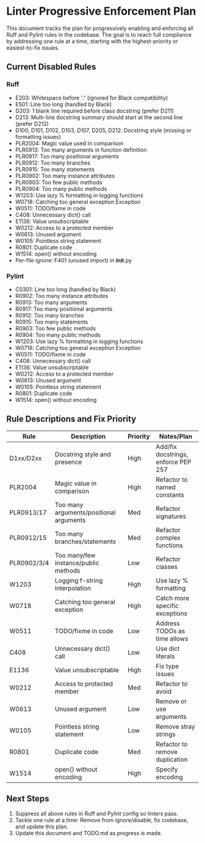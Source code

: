 # Linter Progressive Enforcement Plan

This document tracks the plan for progressively enabling and enforcing all Ruff and Pylint rules in the codebase. The goal is to reach full compliance by addressing one rule at a time, starting with the highest-priority or easiest-to-fix issues.

## Current Disabled Rules

### Ruff
- E203: Whitespace before ':' (ignored for Black compatibility)
- E501: Line too long (handled by Black)
- D203: 1 blank line required before class docstring (prefer D211)
- D213: Multi-line docstring summary should start at the second line (prefer D212)
- D100, D101, D102, D103, D107, D205, D212: Docstring style (missing or formatting issues)
- PLR2004: Magic value used in comparison
- PLR0913: Too many arguments in function definition
- PLR0917: Too many positional arguments
- PLR0912: Too many branches
- PLR0915: Too many statements
- PLR0902: Too many instance attributes
- PLR0903: Too few public methods
- PLR0904: Too many public methods
- W1203: Use lazy % formatting in logging functions
- W0718: Catching too general exception Exception
- W0511: TODO/fixme in code
- C408: Unnecessary dict() call
- E1136: Value unsubscriptable
- W0212: Access to a protected member
- W0613: Unused argument
- W0105: Pointless string statement
- R0801: Duplicate code
- W1514: open() without encoding
- Per-file ignore: F401 (unused import) in __init__.py

### Pylint
- C0301: Line too long (handled by Black)
- R0902: Too many instance attributes
- R0913: Too many arguments
- R0917: Too many positional arguments
- R0912: Too many branches
- R0915: Too many statements
- R0903: Too few public methods
- R0904: Too many public methods
- W1203: Use lazy % formatting in logging functions
- W0718: Catching too general exception Exception
- W0511: TODO/fixme in code
- C408: Unnecessary dict() call
- E1136: Value unsubscriptable
- W0212: Access to a protected member
- W0613: Unused argument
- W0105: Pointless string statement
- R0801: Duplicate code
- W1514: open() without encoding

## Rule Descriptions and Fix Priority

| Rule         | Description                                              | Priority | Notes/Plan |
|--------------|---------------------------------------------------------|----------|------------|
| D1xx/D2xx    | Docstring style and presence                            | High     | Add/fix docstrings, enforce PEP 257 |
| PLR2004      | Magic value in comparison                               | High     | Refactor to named constants         |
| PLR0913/17   | Too many arguments/positional arguments                 | Med      | Refactor signatures                 |
| PLR0912/15   | Too many branches/statements                            | Med      | Refactor complex functions          |
| PLR0902/3/4  | Too many/few instance/public methods                    | Low      | Refactor classes                    |
| W1203        | Logging f-string interpolation                          | High     | Use lazy % formatting               |
| W0718        | Catching too general exception                          | High     | Catch more specific exceptions      |
| W0511        | TODO/fixme in code                                      | Low      | Address TODOs as time allows        |
| C408         | Unnecessary dict() call                                 | Low      | Use dict literals                   |
| E1136        | Value unsubscriptable                                   | High     | Fix type issues                     |
| W0212        | Access to protected member                              | Med      | Refactor to avoid                   |
| W0613        | Unused argument                                         | Low      | Remove or use arguments             |
| W0105        | Pointless string statement                              | Low      | Remove stray strings                |
| R0801        | Duplicate code                                          | Med      | Refactor to remove duplication      |
| W1514        | open() without encoding                                 | High     | Specify encoding                    |

## Next Steps

1. Suppress all above rules in Ruff and Pylint config so linters pass.
2. Tackle one rule at a time: Remove from ignore/disable, fix codebase, and update this plan.
3. Update this document and TODO.md as progress is made. 